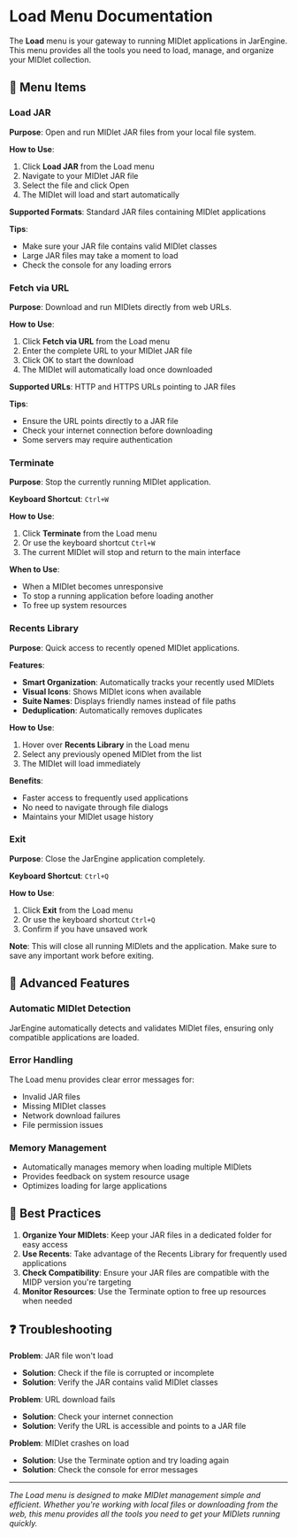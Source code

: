 # Load Menu Documentation

The **Load** menu is your gateway to running MIDlet applications in JarEngine. This menu provides all the tools you need to load, manage, and organize your MIDlet collection.

## 📁 Menu Items

### Load JAR
**Purpose**: Open and run MIDlet JAR files from your local file system.

**How to Use**:
1. Click **Load JAR** from the Load menu
2. Navigate to your MIDlet JAR file
3. Select the file and click Open
4. The MIDlet will load and start automatically

**Supported Formats**: Standard JAR files containing MIDlet applications

**Tips**:
- Make sure your JAR file contains valid MIDlet classes
- Large JAR files may take a moment to load
- Check the console for any loading errors

### Fetch via URL
**Purpose**: Download and run MIDlets directly from web URLs.

**How to Use**:
1. Click **Fetch via URL** from the Load menu
2. Enter the complete URL to your MIDlet JAR file
3. Click OK to start the download
4. The MIDlet will automatically load once downloaded

**Supported URLs**: HTTP and HTTPS URLs pointing to JAR files

**Tips**:
- Ensure the URL points directly to a JAR file
- Check your internet connection before downloading
- Some servers may require authentication

### Terminate
**Purpose**: Stop the currently running MIDlet application.

**Keyboard Shortcut**: `Ctrl+W`

**How to Use**:
1. Click **Terminate** from the Load menu
2. Or use the keyboard shortcut `Ctrl+W`
3. The current MIDlet will stop and return to the main interface

**When to Use**:
- When a MIDlet becomes unresponsive
- To stop a running application before loading another
- To free up system resources

### Recents Library
**Purpose**: Quick access to recently opened MIDlet applications.

**Features**:
- **Smart Organization**: Automatically tracks your recently used MIDlets
- **Visual Icons**: Shows MIDlet icons when available
- **Suite Names**: Displays friendly names instead of file paths
- **Deduplication**: Automatically removes duplicates

**How to Use**:
1. Hover over **Recents Library** in the Load menu
2. Select any previously opened MIDlet from the list
3. The MIDlet will load immediately

**Benefits**:
- Faster access to frequently used applications
- No need to navigate through file dialogs
- Maintains your MIDlet usage history

### Exit
**Purpose**: Close the JarEngine application completely.

**Keyboard Shortcut**: `Ctrl+Q`

**How to Use**:
1. Click **Exit** from the Load menu
2. Or use the keyboard shortcut `Ctrl+Q`
3. Confirm if you have unsaved work

**Note**: This will close all running MIDlets and the application. Make sure to save any important work before exiting.

## 🔧 Advanced Features

### Automatic MIDlet Detection
JarEngine automatically detects and validates MIDlet files, ensuring only compatible applications are loaded.

### Error Handling
The Load menu provides clear error messages for:
- Invalid JAR files
- Missing MIDlet classes
- Network download failures
- File permission issues

### Memory Management
- Automatically manages memory when loading multiple MIDlets
- Provides feedback on system resource usage
- Optimizes loading for large applications

## 🚀 Best Practices

1. **Organize Your MIDlets**: Keep your JAR files in a dedicated folder for easy access
2. **Use Recents**: Take advantage of the Recents Library for frequently used applications
3. **Check Compatibility**: Ensure your JAR files are compatible with the MIDP version you're targeting
4. **Monitor Resources**: Use the Terminate option to free up resources when needed

## ❓ Troubleshooting

**Problem**: JAR file won't load
- **Solution**: Check if the file is corrupted or incomplete
- **Solution**: Verify the JAR contains valid MIDlet classes

**Problem**: URL download fails
- **Solution**: Check your internet connection
- **Solution**: Verify the URL is accessible and points to a JAR file

**Problem**: MIDlet crashes on load
- **Solution**: Use the Terminate option and try loading again
- **Solution**: Check the console for error messages

---

*The Load menu is designed to make MIDlet management simple and efficient. Whether you're working with local files or downloading from the web, this menu provides all the tools you need to get your MIDlets running quickly.*
